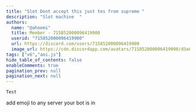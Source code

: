 ```yaml
---
title: "Slot Dont accept this just tes from supreme "
description: "Slot machine  "
authors:
  name: "@ahoemi"
  title: Member - 715852000096419900
  userid: "715852000096419900"
  url: https://discord.com/users/715852000096419900
  image_url: https://cdn.discordapp.com/avatars/715852000096419900/d3a037287c6c6739b0b4b4121d3b356a.png
tags: ["v6","aoi.js"]
hide_table_of_contents: false
enableComments: true
pagination_prev: null
pagination_next: null
---
```


```
Test
```

add emoji to any server your bot is in